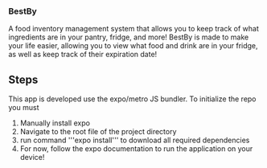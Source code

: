 ### BestBy

<p>A food inventory management system that allows you to keep track of what ingredients are in your pantry, fridge, and more! BestBy is made to make your life easier, allowing you to view what food and drink are in your fridge, as well as keep track of their expiration date!</p>

## Steps

This app is developed use the expo/metro JS bundler. To initialize the repo you must

1. Manually install expo
2. Navigate to the root file of the project directory
3. run command '''expo install''' to download all required dependencies
4. For now, follow the expo documentation to run the application on your device!

